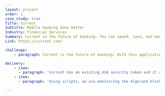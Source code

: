 ```yaml
---
layout: project
order: 1
case_study: true
Title: Current
Subtitle: Mobile banking done better
Industry: Financial Services
Summary: Current is the future of banking. You can spend, save, and manage your money better with their mobile banking app and Visa debit card.
Link: https://current.com/

challenge:
    - paragraph: Current is the future of banking. With this application you can spend, save, and manage your money better via a mobile banking app and Visa debit card that are designed to make the most of what people get.

delivery:
    - item:
      - paragraph: 'Current has an existing ASA security token and it aims to issue a new utility token in exchange for the security token.'
    - item:
      - paragraph: 'Using scripts, we are monitoring the Algorand blockchain looking for CRNC account holders and, based on that, we are creating utility tokens. These scripts will lock the deposited tokens but incentivise this lock up by issuing bonuses based on the times tokens are locked from.'

---
```

